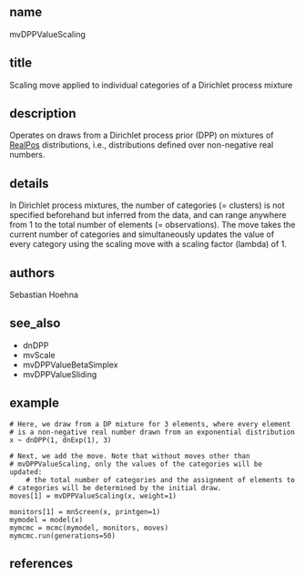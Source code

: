 ## name
mvDPPValueScaling
## title
Scaling move applied to individual categories of a Dirichlet process mixture
## description
Operates on draws from a Dirichlet process prior (DPP) on mixtures of [RealPos](https://revbayes.github.io/documentation/RealPos.html) distributions, i.e., distributions defined over non-negative real numbers.
## details
In Dirichlet process mixtures, the number of categories (= clusters) is not specified beforehand but inferred from the data, and can range anywhere from 1 to the total number of elements (= observations). The move takes the current number of categories and simultaneously updates the value of every category using the scaling move with a scaling factor (lambda) of 1.
## authors
Sebastian Hoehna
## see_also
- dnDPP
- mvScale
- mvDPPValueBetaSimplex
- mvDPPValueSliding
## example
	# Here, we draw from a DP mixture for 3 elements, where every element
	# is a non-negative real number drawn from an exponential distribution
	x ~ dnDPP(1, dnExp(1), 3)
	
	# Next, we add the move. Note that without moves other than
	# mvDPPValueScaling, only the values of the categories will be updated:
        # the total number of categories and the assignment of elements to
	# categories will be determined by the initial draw.
	moves[1] = mvDPPValueScaling(x, weight=1)
	
	monitors[1] = mnScreen(x, printgen=1)
	mymodel = model(x)
	mymcmc = mcmc(mymodel, monitors, moves)
	mymcmc.run(generations=50)
## references
